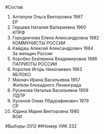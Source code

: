 #Состав
1. Алталули Ольга Викторовна 1987   
    ЕР
2. Герцева Наталия Валериевна 1960   
    КПРФ
3. Городничева Елена Александровна 1982   
    КОММУНИСТЫ РОССИИ
4. Кайдаш Алексей Александрович 1984   
    За женщин России
5. Коробко Екатерина Владимировна 1986   
    ПАТРИОТЫ РОССИИ
6. Королев Игорь Николаевич 1963   
    ЯБЛОКО
7. Махнач Ирина Васильевна 1957   
    Жители блокадного Ленинграда
8. Русинова Наталья Васильевна 1959   
    ЛДПР
9. Хусенов Олим Лбдурафикович 1979   
    СР
10. Юдина Мария Викторовна 1980   
    ВОИ

#Выборы-2012
##Номер УИК
332